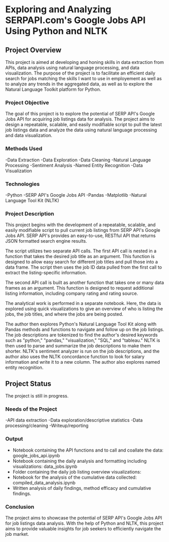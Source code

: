 # Exploring and Analyzing SERPAPI.com's Google Jobs API Using Python and NLTK

## Project Overview
This project is aimed at developing and honing skills in data extraction from APIs, data analysis using natural language processing, and data visualization. The purpose of the project is to facilitate an efficient daily search for jobs matching the skills I want to use in employement as well as to analyze any trends in the aggregated data, as well as to explore the Natural Language Toolkit platform for Python. 

### Project Objective
The goal of this project is to explore the potential of SERP API's Google Jobs API for acquiring job listings data for analysis. The project aims to design a repeatable, scalable, and easily modifiable script to pull the latest job listings data and analyze the data using natural language processing and data visualization.

### Methods Used
-Data Extraction
-Data Exploration
-Data Cleaning
-Natural Language Processing
-Sentiment Analysis
-Named Entity Recognition
-Data Visualization

### Technologies
-Python
-SERP API's Google Jobs API
-Pandas
-Matplotlib
-Natural Language Tool Kit (NLTK)

### Project Description
This project begins with the development of a repeatable, scalable, and easily modifiable script to pull current job listings from SERP API's Google Jobs API. SERP API's provides an easy-to-use, RESTful API that returns JSON formatted search engine results.

The script utilizes two separate API calls. The first API call is nested in a function that takes the desired job title as an argument. This function is designed to allow easy search for different job titles and pull those into a data frame. The script then uses the job ID data pulled from the first call to extract the listing-specific information.

The second API call is built as another function that takes one or many data frames as an argument. This function is designed to request additional listing information, including company rating and rating source.

The analytical work is performed in a separate notebook. Here, the data is explored using quick visualizations to give an overview of who is listing the jobs, the job titles, and where the jobs are being posted.

The author then explores Python's Natural Language Tool Kit along with Pandas methods and functions to navigate and follow up on the job listings. The job descriptions are tokenized to find the author's desired keywords such as "python," "pandas," "visualization," "SQL," and "tableau." NLTK is then used to parse and summarize the job descriptions to make them shorter. NLTK's sentiment analyzer is run on the job descriptions, and the author also uses the NLTK concordance function to look for salary information and write it to a new column. The author also explores named entity recognition.

## Project Status
The project is still in progress.

### Needs of the Project
-API data extraction
-Data exploration/descriptive statistics
-Data processing/cleaning
-Writeup/reporting

### Output
- Notebook containing the API functions and to call and coallate the data: google_jobs_api.ipynb
- Notebook containing the daily analysis and formatting including visualizations: data_jobs.ipynb
- Folder containing the daily job listing overview visualizations: 
- Notebook for the analysis of the cumulative data collected: compiled_data_analysis.ipynb
- Written analysis of daily findings, method efficacy and cumulative findings. 

### Conclusion
The project aims to showcase the potential of SERP API's Google Jobs API for job listings data analysis. With the help of Python and NLTK, this project aims to provide valuable insights for job seekers to efficiently navigate the job market.


